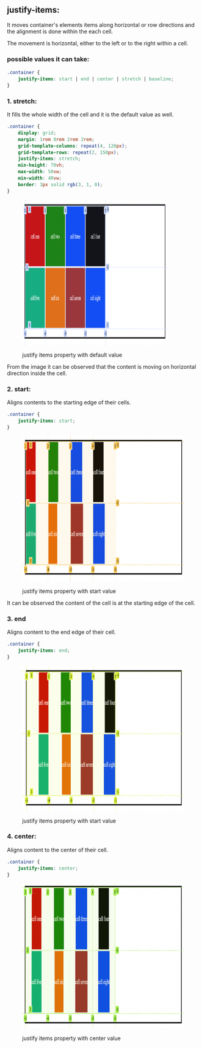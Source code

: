 ## justify-items:

It moves container's elements items along horizontal or row directions and the alignment is done within the each cell.

The movement is horizontal, either to the left or to the right within a cell.

### possible values it can take:

```css
.container {
	justify-items: start | end | center | stretch | baseline;
}
```

### 1. stretch:

It fills the whole width of the cell and it is the default value as well.

```css
.container {
	display: grid;
	margin: 1rem 0rem 2rem 2rem;
	grid-template-columns: repeat(4, 120px);
	grid-template-rows: repeat(2, 150px);
	justify-items: stretch;
	min-height: 70vh;
	max-width: 50vw;
	min-width: 40vw;
	border: 3px solid rgb(3, 1, 0);
}
```

<figure>
<img src="../assets/justify-items/stretch.png" height="380" width="380" alt="stretch property">
<figcaption><p justify="center">justify items property with default value</p><figcaption>
</figure>

From the image it can be observed that the content is moving on horizontal direction inside the cell.

### 2. start:

Aligns contents to the starting edge of their cells.

```css
.container {
	justify-items: start;
}
```

<figure>
<img src="../assets/justify-items/start.png" height="380" width="862" alt="justify items property with start value">
<figcaption><p justify="center">justify items property with start value</p><figcaption>
</figure>

It can be observed the content of the cell is at the starting edge of the cell.

### 3. end

Aligns content to the end edge of their cell.

```css
.container {
	justify-items: end;
}
```

<figure>
<img src="../assets/justify-items/end.png" height="380" width="862" alt="justify items property with end value">
<figcaption><p justify="center">justify items property with start value</p><figcaption>
</figure>

### 4. center:

Aligns content to the center of their cell.

```css
.container {
	justify-items: center;
}
```

<figure>
<img src="../assets/justify-items/center.png" height="380" width="862" alt="justify items property with center value">
<figcaption><p justify="center">justify items property with center value</p><figcaption>
</figure>
